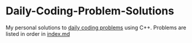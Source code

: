 # Daily-Coding-Problem-Solutions
My personal solutions to [daily coding problems](https://www.dailycodingproblem.com) using C++.
Problems are listed in order in [index.md](./index.md)
